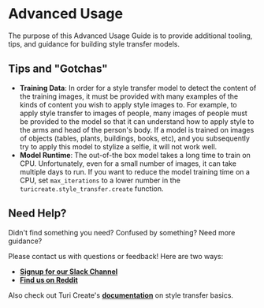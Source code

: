 # Advanced Usage

The purpose of this Advanced Usage Guide is to provide additional tooling, tips, and guidance for building style transfer models. 

## Tips and "Gotchas"

-  **Training Data**: In order for a style transfer model to detect the content of the training images, it must be provided with many examples of the kinds of content you wish to apply style images to. 
For example, to apply style transfer to images of people, many images of people must be provided to the model so that it can understand how to apply style to the arms and head of the person's body. If a model is trained on images of objects (tables, plants, buildings, books, etc), and you subsequently try to apply this model to stylize a selfie, it will not work well.
-  **Model Runtime**: The out-of-the box model takes a long time to train on CPU. Unfortunately, even for a small number of images, it can take multiple days to run. If you want to reduce the model training time on a CPU, set `max_iterations` to a lower number in the `turicreate.style_transfer.create` function.

## Need Help?
Didn't find something you need? Confused by something? Need more guidance?

Please contact us with questions or feedback! Here are two ways:

-  [**Signup for our Slack Channel**](https://join.slack.com/t/metismachine-skafos/shared_invite/enQtNTAxMzEwOTk2NzA5LThjMmMyY2JkNTkwNDQ1YjgyYjFiY2MyMjRkMzYyM2E4MjUxNTJmYmQyODVhZWM2MjQwMjE5ZGM1Y2YwN2M5ODI)
-  [**Find us on Reddit**](https://reddit.com/r/skafos)

Also check out Turi Create's [**documentation**](https://apple.github.io/turicreate/docs/userguide/style_transfer/) on style transfer basics.
